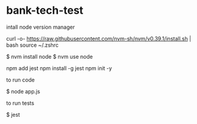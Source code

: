 # bank-tech-test


intall node version manager

curl -o- https://raw.githubusercontent.com/nvm-sh/nvm/v0.39.1/install.sh | bash
source ~/.zshrc


$ nvm install node
$ nvm use node


npm add jest
npm install -g jest
npm init -y



to run code

$ node app.js

to run tests

$ jest